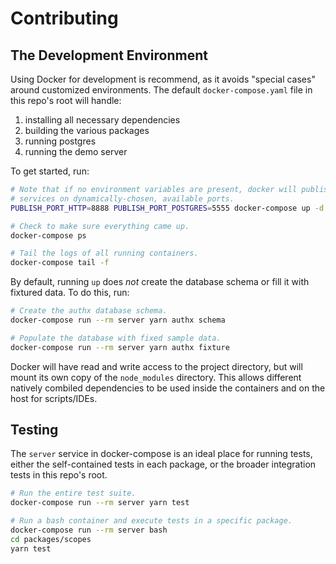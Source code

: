 # Contributing

## The Development Environment

Using Docker for development is recommend, as it avoids "special cases" around customized environments. The default `docker-compose.yaml` file in this repo's root will handle:

1. installing all necessary dependencies
2. building the various packages
3. running postgres
4. running the demo server

To get started, run:

```bash
# Note that if no environment variables are present, docker will publish the
# services on dynamically-chosen, available ports.
PUBLISH_PORT_HTTP=8888 PUBLISH_PORT_POSTGRES=5555 docker-compose up -d

# Check to make sure everything came up.
docker-compose ps

# Tail the logs of all running containers.
docker-compose tail -f
```

By default, running `up` does _not_ create the database schema or fill it with fixtured data. To do this, run:

```bash
# Create the authx database schema.
docker-compose run --rm server yarn authx schema

# Populate the database with fixed sample data.
docker-compose run --rm server yarn authx fixture
```

Docker will have read and write access to the project directory, but will mount its own copy of the `node_modules` directory. This allows different natively combiled dependencies to be used inside the containers and on the host for scripts/IDEs.

## Testing

The `server` service in docker-compose is an ideal place for running tests, either the self-contained tests in each package, or the broader integration tests in this repo's root.

```bash
# Run the entire test suite.
docker-compose run --rm server yarn test

# Run a bash container and execute tests in a specific package.
docker-compose run --rm server bash
cd packages/scopes
yarn test
```
